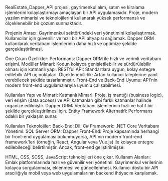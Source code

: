 RealEstate_Dapper_API projesi, gayrimenkul alım, satım ve kiralama işlemlerini kolaylaştırmayı amaçlayan bir API uygulamasıdır. Proje, modern yazılım mimarisi ve teknolojilerini kullanarak yüksek performanslı ve ölçeklenebilir bir çözüm sunmaktadır.

Projenin Amacı:
Gayrimenkul sektöründeki veri yönetimini kolaylaştırmak.
Kullanıcılar için güvenilir ve hızlı bir API altyapısı sağlamak.
Dapper ORM kullanılarak veritabanı işlemlerinin daha hızlı ve optimize şekilde gerçekleştirilmesi.

Öne Çıkan Özellikler:
Performans: Dapper ORM ile hızlı ve verimli veritabanı erişimi.
Modüler Mimari: Kodun kolayca genişletilebilir ve sürdürülebilir olması için katmanlı yapı.
RESTful API: Standartlara uygun, kolay entegre edilebilir API uç noktaları.
Ölçeklenebilirlik: Artan kullanıcı taleplerine yanıt verebilecek şekilde tasarlanmıştır.
Front-End ve Back-End Uyumu: API'nin modern front-end uygulamalarıyla uyumlu çalışabilmesi.

Kullanılan Yapı ve Mimari:
Katmanlı Mimari: Proje, iş mantığı (business logic), veri erişim (data access) ve API katmanları gibi farklı katmanlar halinde organize edilmiştir.
Dapper ORM: Veritabanı işlemlerinin hızlı ve hafif bir şekilde gerçekleştirilmesi için.
Entity Framework Alternatifi: Performans odaklı bir yaklaşım sunar.

Kullanılan Teknolojiler:
Back-End:
Dil: C#
Framework: .NET Core
Veritabanı Yönetimi: SQL Server
ORM: Dapper
Front-End:
Proje kapsamında herhangi bir front-end uygulaması bulunmuyorsa, API'nin modern front-end framework'leri (örneğin, React, Angular veya Vue.js) ile kolayca entegre edilebileceği belirtilmiştir. Ancak, front-end geliştirilmişse:

HTML, CSS, SCSS, JavaScript teknolojileri öne çıkar.
Kullanım Alanları:
Emlak platformlarında hızlı ve güvenilir veri yönetimi.
Gayrimenkul verilerinin kolayca sorgulanması, eklenmesi ve güncellenmesi.
Kullanıcı dostu bir API aracılığıyla mobil veya web uygulamalarının backend ihtiyacını karşılamak.
